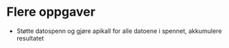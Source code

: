 Flere oppgaver
==============
* Støtte datospenn og gjøre apikall for alle datoene i spennet, akkumulere resultatet

